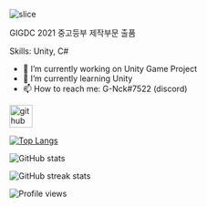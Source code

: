 ![slice](https://capsule-render.vercel.app/api?type=slice&color=timeGradient&height=200&text=G-Nck&fontAlign=70&rotate=13&fontAlignY=25&desc=Game%20Developer%20&descAlign=70.&descAlignY=44)


GIGDC 2021 중고등부 제작부문 출품

Skills: Unity, C#

- 🔭 I’m currently working on Unity Game Project 
- 🌱 I’m currently learning Unity
- 📫 How to reach me: G-Nck#7522 (discord) 


[<img src='https://cdn.jsdelivr.net/npm/simple-icons@3.0.1/icons/github.svg' alt='github' height='40'>](https://github.com/wlsdnvy)  

[![Top Langs](https://github-readme-stats.vercel.app/api/top-langs/?username=wlsdnvy)](https://github.com/anuraghazra/github-readme-stats)

![GitHub stats](https://github-readme-stats.vercel.app/api?username=wlsdnvy&show_icons=true&count_private=true)  

<!-- ![GitHub Activity Graph](https://activity-graph.herokuapp.com/graph?username=wlsdnvy) 

[GitHub metrics](https://metrics.lecoq.io/wlsdnvy)-->

![GitHub streak stats](https://github-readme-streak-stats.herokuapp.com/?user=wlsdnvy)  

![Profile views](https://gpvc.arturio.dev/wlsdnvy)  
